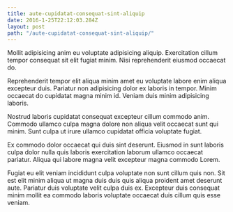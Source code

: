 ```yaml
---
title: aute-cupidatat-consequat-sint-aliquip
date: 2016-1-25T22:12:03.284Z
layout: post
path: "/aute-cupidatat-consequat-sint-aliquip/"
---
```


Mollit adipisicing anim eu voluptate adipisicing aliquip. Exercitation cillum tempor consequat sit elit fugiat minim. Nisi reprehenderit eiusmod occaecat do.

Reprehenderit tempor elit aliqua minim amet eu voluptate labore enim aliqua excepteur duis. Pariatur non adipisicing dolor ex laboris in tempor. Minim occaecat do cupidatat magna minim id. Veniam duis minim adipisicing laboris.

Nostrud laboris cupidatat consequat excepteur cillum commodo anim. Commodo ullamco culpa magna dolore non aliqua velit occaecat sunt qui minim. Sunt culpa ut irure ullamco cupidatat officia voluptate fugiat.

Ex commodo dolor occaecat qui duis sint deserunt. Eiusmod in sunt laboris culpa dolor nulla quis laboris exercitation laborum ullamco occaecat pariatur. Aliqua qui labore magna velit excepteur magna commodo Lorem.

Fugiat eu elit veniam incididunt culpa voluptate non sunt cillum quis non. Sit est elit minim aliqua ut magna duis duis quis aliqua proident amet deserunt aute. Pariatur duis voluptate velit culpa duis ex. Excepteur duis consequat minim mollit ea commodo laboris voluptate occaecat duis cillum quis esse veniam.